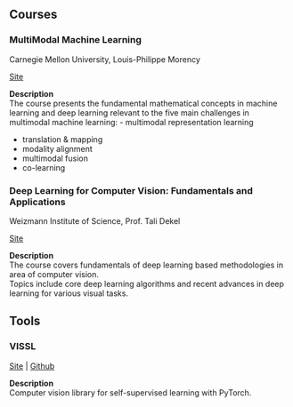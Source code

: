 ## Courses

### MultiModal Machine Learning
Carnegie Mellon University, Louis-Philippe Morency

[Site](https://cmu-multicomp-lab.github.io/mmml-course/fall2020/)

**Description**  
The course presents the fundamental mathematical concepts in machine learning and deep learning relevant to the five main challenges in multimodal machine learning: - multimodal representation learning
- translation & mapping
- modality alignment
- multimodal fusion
- co-learning

### Deep Learning for Computer Vision: Fundamentals and Applications
Weizmann Institute of Science, Prof. Tali Dekel

[Site](https://dl4cv.github.io/index.html)

**Description**  
The course covers fundamentals of deep learning based methodologies in area of computer vision.  
Topics include core deep learning algorithms and recent advances in deep learning for various visual tasks.

## Tools

### VISSL

[Site](https://vissl.ai/) | [Github](https://github.com/facebookresearch/vissl)

**Description**  
Computer vision library for self-supervised learning with PyTorch.
